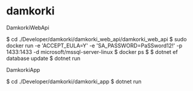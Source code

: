 # damkorki

DamkorkiWebApi 

$ cd ./Developer/damkorki/damkorki_web_api/damkorki_web_api
$ sudo docker run -e 'ACCEPT_EULA=Y' -e 'SA_PASSWORD=PaSSword12!' -p 1433:1433 -d microsoft/mssql-server-linux
$ docker ps 
$
$ dotnet ef database update 
$ dotnet run

DamkorkiApp

$ cd ./Developer/damkorki/damkorki_app
$ dotnet run

